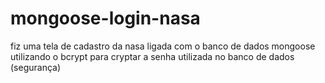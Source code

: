 # mongoose-login-nasa
fiz uma tela de cadastro da nasa ligada com o banco de dados mongoose utilizando o bcrypt para cryptar a senha utilizada no banco de dados (segurança)
